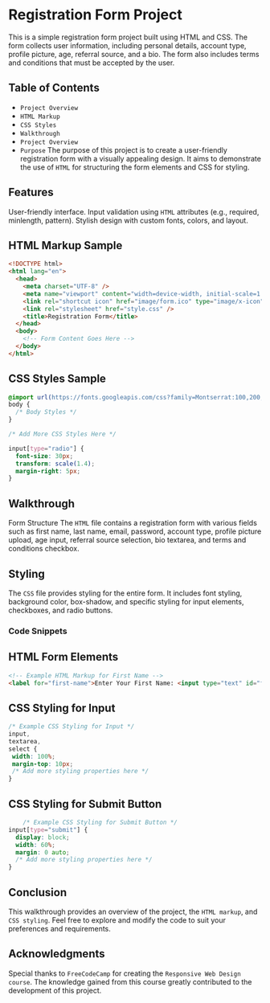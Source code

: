 # Registration Form Project
This is a simple registration form project built using HTML and CSS. The form collects user information, including personal details, account type, profile picture, age, referral source, and a bio. The form also includes terms and conditions that must be accepted by the user.

## Table of Contents
+ `Project Overview`
+ `HTML Markup`
+ `CSS Styles`
+ `Walkthrough`
+ `Project Overview`
+ `Purpose`
The purpose of this project is to create a user-friendly registration form with a visually appealing design. It aims to demonstrate the use of `HTML` for structuring the form elements and CSS for styling.

## Features
User-friendly interface.
Input validation using `HTML` attributes (e.g., required, minlength, pattern).
Stylish design with custom fonts, colors, and layout.

## HTML Markup Sample
```html
<!DOCTYPE html>
<html lang="en">
  <head>
    <meta charset="UTF-8" />
    <meta name="viewport" content="width=device-width, initial-scale=1.0" />
    <link rel="shortcut icon" href="image/form.ico" type="image/x-icon" />
    <link rel="stylesheet" href="style.css" />
    <title>Registration Form</title>
  </head>
  <body>
    <!-- Form Content Goes Here -->
  </body>
</html>
```
## CSS Styles Sample

```css
@import url(https://fonts.googleapis.com/css?family=Montserrat:100,200,300,regular,500,600,700,800,900,100italic,200italic,300italic,italic,500italic,600italic,700italic,800italic,900italic);
body {
  /* Body Styles */
}

/* Add More CSS Styles Here */

input[type="radio"] {
  font-size: 30px;
  transform: scale(1.4);
  margin-right: 5px;
}
```
## Walkthrough
Form Structure
The `HTML` file contains a registration form with various fields such as first name, last name, email, password, account type, profile picture upload, age input, referral source selection, bio textarea, and terms and conditions checkbox.

## Styling
The `CSS` file provides styling for the entire form. It includes font styling, background color, box-shadow, and specific styling for input elements, checkboxes, and radio buttons.

### Code Snippets
## HTML Form Elements
```html
<!-- Example HTML Markup for First Name -->
<label for="first-name">Enter Your First Name: <input type="text" id="first-name" required name="firstName" /></label>

```
## CSS Styling for Input
    
 ```css
 /* Example CSS Styling for Input */
input,
textarea,
select {
  width: 100%;
  margin-top: 10px;
  /* Add more styling properties here */
}
```
## CSS Styling for Submit Button
```css
    /* Example CSS Styling for Submit Button */
input[type="submit"] {
  display: block;
  width: 60%;
  margin: 0 auto;
  /* Add more styling properties here */
}   
```
## Conclusion
This walkthrough provides an overview of the project, the `HTML markup`, and `CSS styling`. Feel free to explore and modify the code to suit your preferences and requirements.

## Acknowledgments
Special thanks to `FreeCodeCamp` for creating the `Responsive Web Design course`. The knowledge gained from this course greatly contributed to the development of this project.